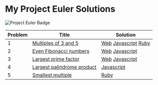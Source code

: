 # My Project Euler Solutions

![Project Euler Badge](https://projecteuler.net/profile/kamron.hays.png)

Problem|Title|Solution
-------|-----|--------
1|[Multiples of 3 and 5](https://projecteuler.net/problem=1)|[Web](https://kamron-hays.github.io/Project-Euler-Solutions/src/001/index.html) [Javascript](src/001/001.js) [Ruby](src/001/001.rb)
2|[Even Fibonacci numbers](https://projecteuler.net/problem=2)|[Web](https://kamron-hays.github.io/Project-Euler-Solutions/src/002/index.html) [Javascript](src/002/002.js)
3|[Largest prime factor](https://projecteuler.net/problem=3)|[Web](https://kamron-hays.github.io/Project-Euler-Solutions/src/003/index.html) [Javascript](src/003/003.js)
4|[Largest palindrome product](https://projecteuler.net/problem=4)|[Javascript](src/004/004.js)
5|[Smallest multiple](https://projecteuler.net/problem=5)|[Ruby](src/005/005.rb)
